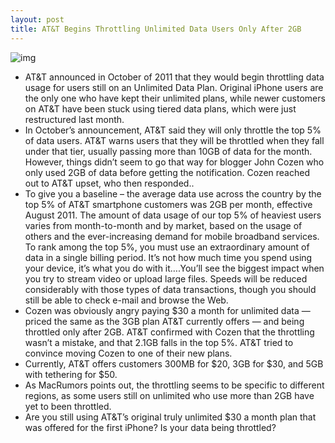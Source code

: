```yaml
---
layout: post
title: AT&T Begins Throttling Unlimited Data Users Only After 2GB
---
```

![img](http://media.idownloadblog.com/wp-content/uploads/2012/02/ATT-Death-Star.jpg)
* AT&T announced in October of 2011 that they would begin throttling data usage for users still on an Unlimited Data Plan. Original iPhone users are the only one who have kept their unlimited plans, while newer customers on AT&T have been stuck using tiered data plans, which were just restructured last month.
* In October’s announcement, AT&T said they will only throttle the top 5% of data users. AT&T warns users that they will be throttled when they fall under that tier, usually passing more than 10GB of data for the month. However, things didn’t seem to go that way for blogger John Cozen who only used 2GB of data before getting the notification. Cozen reached out to AT&T upset, who then responded..
* To give you a baseline – the average data use across the country by the top 5% of AT&T smartphone customers was 2GB per month, effective August 2011. The amount of data usage of our top 5% of heaviest users varies from month-to-month and by market, based on the usage of others and the ever-increasing demand for mobile broadband services. To rank among the top 5%, you must use an extraordinary amount of data in a single billing period. It’s not how much time you spend using your device, it’s what you do with it….You’ll see the biggest impact when you try to stream video or upload large files. Speeds will be reduced considerably with those types of data transactions, though you should still be able to check e-mail and browse the Web. 
* Cozen was obviously angry paying $30 a month for unlimited data — priced the same as the 3GB plan AT&T currently offers — and being throttled only after 2GB. AT&T confirmed with Cozen that the throttling wasn’t a mistake, and that 2.1GB falls in the top 5%. AT&T tried to convince moving Cozen to one of their new plans.
* Currently, AT&T offers customers 300MB for $20, 3GB for $30, and 5GB with tethering for $50.
* As MacRumors points out, the throttling seems to be specific to different regions, as some users still on unlimited who use more than 2GB have yet to been throttled.
* Are you still using AT&T’s original truly unlimited $30 a month plan that was offered for the first iPhone? Is your data being throttled?

